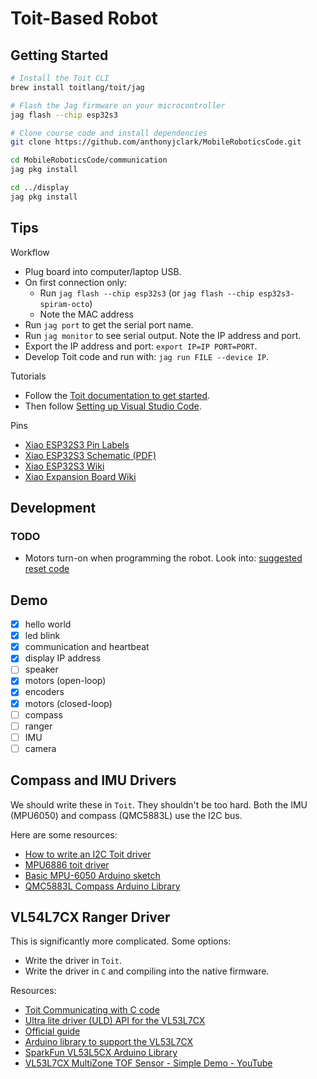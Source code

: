# Toit-Based Robot

## Getting Started

```bash
# Install the Toit CLI
brew install toitlang/toit/jag

# Flash the Jag firmware on your microcontroller
jag flash --chip esp32s3

# Clone course code and install dependencies
git clone https://github.com/anthonyjclark/MobileRoboticsCode.git

cd MobileRoboticsCode/communication
jag pkg install

cd ../display
jag pkg install
```

## Tips

Workflow

- Plug board into computer/laptop USB.
- On first connection only:
  - Run `jag flash --chip esp32s3` (or `jag flash --chip esp32s3-spiram-octo`)
  - Note the MAC address
- Run `jag port` to get the serial port name.
- Run `jag monitor` to see serial output. Note the IP address and port.
- Export the IP address and port: `export IP=IP PORT=PORT`.
- Develop Toit code and run with: `jag run FILE --device IP`.

Tutorials

- Follow the [Toit documentation to get started](https://docs.toit.io/getstarted/device).
- Then follow [Setting up Visual Studio Code](https://docs.toit.io/tutorials/setup/ide).

Pins

- [Xiao ESP32S3 Pin Labels](https://github.com/espressif/arduino-esp32/blob/master/variants/XIAO_ESP32S3/pins_arduino.h)
- [Xiao ESP32S3 Schematic (PDF)](https://files.seeedstudio.com/wiki/SeeedStudio-XIAO-ESP32S3/res/XIAO_ESP32S3_SCH_v1.2.pdf)
- [Xiao ESP32S3 Wiki](https://wiki.seeedstudio.com/xiao_esp32s3_getting_started/)
- [Xiao Expansion Board Wiki](https://wiki.seeedstudio.com/Seeeduino-XIAO-Expansion-Board/)

## Development

### TODO

- Motors turn-on when programming the robot. Look into: [suggested reset code](https://github.com/toitlang/toit/blob/f9dc258d690782be551a8ff35fe8f8ae37ad85bc/src/resources/gpio_esp32.cc#L192)

## Demo

- [x] hello world
- [x] led blink
- [x] communication and heartbeat
- [x] display IP address
- [ ] speaker
- [x] motors (open-loop)
- [x] encoders
- [x] motors (closed-loop)
- [ ] compass
- [ ] ranger
- [ ] IMU
- [ ] camera

## Compass and IMU Drivers

We should write these in `Toit`. They shouldn't be too hard. Both the IMU (MPU6050) and compass (QMC5883L) use the I2C bus.

Here are some resources:

- [How to write an I2C Toit driver](https://docs.toit.io/peripherals/drivers/sparkfun_joystick)
- [MPU6886 toit driver](https://github.com/imliubo/mpu6886-toit)
- [Basic MPU-6050 Arduino sketch](https://github.com/kriswiner/MPU6050/tree/master)
- [QMC5883L Compass Arduino Library](https://github.com/mprograms/QMC5883LCompass)

## VL54L7CX Ranger Driver

This is significantly more complicated. Some options:

- Write the driver in `Toit`.
- Write the driver in `C` and compiling into the native firmware.

Resources:

- [Toit Communicating with C code](https://docs.toit.io/tutorials/misc/c-service)
- [Ultra lite driver (ULD) API for the VL53L7CX](https://www.st.com/en/embedded-software/stsw-img036.html)
- [Official guide](https://www.st.com/resource/en/user_manual/um3038-a-guide-to-using-the-vl53l7cx-timeofflight-multizone-ranging-sensor-with-90-fov-stmicroelectronics.pdf)
- [Arduino library to support the VL53L7CX](https://github.com/stm32duino/VL53L7CX)
- [SparkFun VL53L5CX Arduino Library](https://github.com/sparkfun/SparkFun_VL53L5CX_Arduino_Library)
- [VL53L7CX MultiZone TOF Sensor - Simple Demo - YouTube](https://www.youtube.com/watch?v=_qOaqZwT73s)
